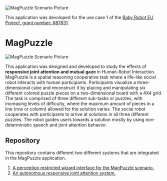 ![MagPuzzle Scenario Picture](logoBabyRobot.png)

This application was devoloped for the use case 1 of the [Baby Robot EU Project, grant number: 687831](http://babyrobot.eu/).

# MagPuzzle
![MagPuzzle Scenario Picture](scenario.png)

This application was designed and developed to study the effects of **responsive joint attention and mutual gaze** in Human-Robot Interaction. MagPuzzle is a spatial reasoning cooperative task where a life-like social robot interacts with human participants. Participants visualize a three-dimensional cube and reconstruct it by placing and manipulating six different colored puzzle pieces on a two-dimensional board with a 4X4 grid. The task is comprised of three different sub-tasks or puzzles, with increasing levels of difficulty, where the maximum amount of pieces in a line (row or column) allowed for the solution varies. The social robot cooperates with participants to arrive at solutions in all three different puzzles. The robot guides users towards a solution mostly by using non-deterministic speech and joint attention behavior.

## Repository
This repository contains different two different systems that are integrated in the MagPuzzle application.
1. [A perception restricted wizard interface for the MagPuzzle scenario.](Wizard.md)
2. [An autonomous responsive joint attention system.](ResponsiveGaze.md)